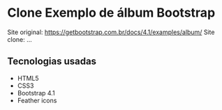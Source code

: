 # Clone Exemplo de álbum Bootstrap
Site original: https://getbootstrap.com.br/docs/4.1/examples/album/
Site clone: ...

## Tecnologias usadas
- HTML5
- CSS3
- Bootstrap 4.1
- Feather icons